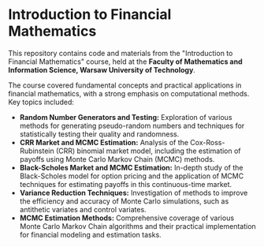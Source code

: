 # Introduction to Financial Mathematics

This repository contains code and materials from the "Introduction to Financial Mathematics" course, held at the **Faculty of Mathematics and Information Science, Warsaw University of Technology**.

The course covered fundamental concepts and practical applications in financial mathematics, with a strong emphasis on computational methods. Key topics included:

* **Random Number Generators and Testing:** Exploration of various methods for generating pseudo-random numbers and techniques for statistically testing their quality and randomness.
* **CRR Market and MCMC Estimation:** Analysis of the Cox-Ross-Rubinstein (CRR) binomial market model, including the estimation of payoffs using Monte Carlo Markov Chain (MCMC) methods.
* **Black-Scholes Market and MCMC Estimation:** In-depth study of the Black-Scholes model for option pricing and the application of MCMC techniques for estimating payoffs in this continuous-time market.
* **Variance Reduction Techniques:** Investigation of methods to improve the efficiency and accuracy of Monte Carlo simulations, such as antithetic variates and control variates.
* **MCMC Estimation Methods:** Comprehensive coverage of various Monte Carlo Markov Chain algorithms and their practical implementation for financial modeling and estimation tasks.